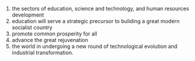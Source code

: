 

1. the sectors of education, science and technology, and human resources development
2. education will serve a strategic precursor to buliding a great modern socialist country
3. promote common prosperity for all
4. advance the great rejuvenation
5. the world in undergoing a new round of technological evolution and industrial transformation.